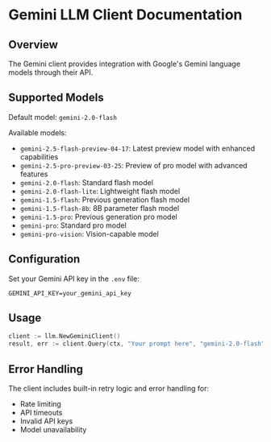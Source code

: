 # Gemini LLM Client Documentation

## Overview
The Gemini client provides integration with Google's Gemini language models through their API.

## Supported Models
Default model: `gemini-2.0-flash`

Available models:
- `gemini-2.5-flash-preview-04-17`: Latest preview model with enhanced capabilities
- `gemini-2.5-pro-preview-03-25`: Preview of pro model with advanced features
- `gemini-2.0-flash`: Standard flash model
- `gemini-2.0-flash-lite`: Lightweight flash model
- `gemini-1.5-flash`: Previous generation flash model
- `gemini-1.5-flash-8b`: 8B parameter flash model
- `gemini-1.5-pro`: Previous generation pro model
- `gemini-pro`: Standard pro model
- `gemini-pro-vision`: Vision-capable model

## Configuration
Set your Gemini API key in the `.env` file:
```
GEMINI_API_KEY=your_gemini_api_key
```

## Usage
```go
client := llm.NewGeminiClient()
result, err := client.Query(ctx, "Your prompt here", "gemini-2.0-flash")
```

## Error Handling
The client includes built-in retry logic and error handling for:
- Rate limiting
- API timeouts
- Invalid API keys
- Model unavailability
